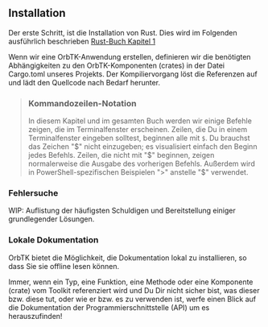 ## Installation

Der erste Schritt, ist die Installation von Rust. Dies wird im
Folgenden ausführlich beschrieben [Rust-Buch Kapitel
1](https://github.com/rust-lang/book/blob/master/src/ch01-01-installation.md)

Wenn wir eine OrbTK-Anwendung erstellen, definieren wir die benötigten
Abhängigkeiten zu den OrbTK-Komponenten (crates) in der Datei
Cargo.toml unseres Projekts. Der Kompiliervorgang löst die Referenzen
auf und lädt den Quellcode nach Bedarf herunter.

> ### Kommandozeilen-Notation
>
> In diesem Kapitel und im gesamten Buch werden wir einige Befehle
> zeigen, die im Terminalfenster erscheinen. Zeilen, die Du in einem
> Terminalfenster eingeben solltest, beginnen alle mit `$`. Du
> brauchst das Zeichen "$" nicht einzugeben; es visualisiert einfach
> den Beginn jedes Befehls. Zeilen, die nicht mit "$" beginnen,
> zeigen normalerweise die Ausgabe des vorherigen Befehls. Außerdem
> wird in PowerShell-spezifischen Beispielen ">" anstelle "$"
> verwendet.

### Fehlersuche

WIP: Auflistung der häufigsten Schuldigen und Bereitstellung einiger grundlegender Lösungen.

### Lokale Dokumentation

OrbTK bietet die Möglichkeit, die Dokumentation lokal zu installieren,
so dass Sie sie offline lesen können.

Immer, wenn ein Typ, eine Funktion, eine Methode oder eine Komponente
(crate) vom Toolkit referenziert wird und Du Dir nicht sicher bist,
was dieser bzw. diese tut, oder wie er bzw. es zu verwenden ist, werfe
einen Blick auf die Dokumentation der Programmierschnittstelle
(API) um es herauszufinden!
